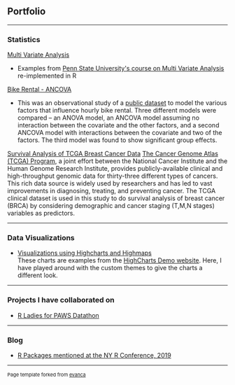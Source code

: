 ## Portfolio

---

### Statistics 
<!---
[Project 1 Title](/sample_page)
<img src="images/dummy_thumbnail.jpg?raw=true"/>
--->

[Multi Variate Analysis](https://ramaanathan.github.io/PSU_STAT505_MVA/)
- Examples from [Penn State University's course on Multi Variate Analysis](https://newonlinecourses.science.psu.edu/stat505/) re-implemented in R

[Bike Rental - ANCOVA](/pdf/BikeRental_AncovaAnalysis.pdf)<br>
- This was an observational study of a [public dataset](https://archive.ics.uci.edu/ml/datasets/bike+sharing+dataset)  to model the various factors that influence hourly bike rental. Three different models were compared – an ANOVA model, an ANCOVA model assuming no interaction between the covariate and the other factors, and a second ANCOVA model with interactions between the covariate and two of the factors. The third model was found to show significant group effects. 

[Survival Analysis of TCGA Breast Cancer Data](https://ramaanathan.github.io/SurvivalAnalysis/)
[The Cancer Genome Atlas (TCGA) Program](https://www.cancer.gov/about-nci/organization/ccg/research/structural-genomics/tcga), a joint effort between the National Cancer Institute and the Human Genome Research Institute, provides publicly-available clinical and high-throughput genomic data for thirty-three different types of cancers. This rich data source is widely used by researchers and has led to vast improvements in diagnosing, treating, and preventing cancer. The TCGA clinical dataset is used in this study to do survival analysis of breast cancer (BRCA) by considering demographic and cancer staging (T,M,N stages) variables as predictors.

<!-- 
<img src="images/dummy_thumbnail.jpg?raw=true"/>
--->

<!---
---
[Project 3 Title](http://example.com/)
<img src="images/dummy_thumbnail.jpg?raw=true"/>
--->
---
### Data Visualizations
- [Visualizations using Highcharts and Highmaps](https://ramaanathan.github.io/HighchartViz/)<br>
These charts are examples from the [HighCharts Demo website](https://www.highcharts.com/demo). Here, I have played around with the custom themes to give the charts a different look.

---

### Projects I have collaborated on

- [R Ladies for PAWS Datathon](https://github.com/rladiesPHL/2019_datathon/blob/master/Analyses/2019_RladiesDatathon_FinalReport.pdf)

<!---
- [Project 2 Title](http://example.com/)
- [Project 3 Title](http://example.com/)
- [Project 4 Title](http://example.com/)
- [Project 5 Title](http://example.com/)
--->
---


### Blog
- [R Packages mentioned at the NY R Conference, 2019](https://ramaanathan.github.io/R_Packages/)


---
<p style="font-size:11px">Page template forked from <a href="https://github.com/evanca/quick-portfolio">evanca</a></p>
<!-- Remove above link if you don't want to attibute -->

